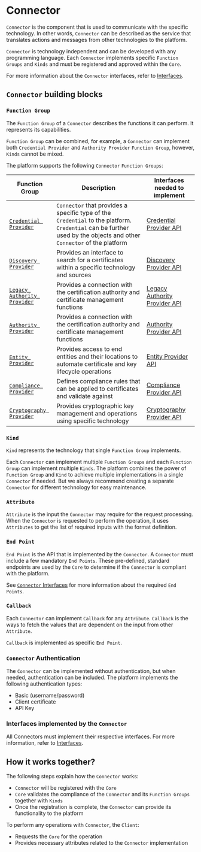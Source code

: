 # Connector

`Connector` is the component that is used to communicate with the specific technology. In other words, `Connector` can be described as the service that translates actions and messages from other technologies to the platform.

`Connector` is technology independent and can be developed with any programming language. Each `Connector` implements specific `Function Groups` and `Kinds` and must be registered and approved within the `Core`.

For more information about the `Connector` interfaces, refer to [Interfaces](interfaces).

## `Connector` building blocks

### `Function Group`

The `Function Group` of a `Connector` describes the functions it can perform. It represents its capabilities.

`Function Group` can be combined, for example, a `Connector` can implement both `Credential Provider` and `Authority Provider` `Function Group`, however, `Kinds` cannot be mixed.

The platform supports the following `Connector` `Function Groups`:

| Function Group                                                            | Description                                                                                                                                                          | Interfaces needed to implement                                            |
|---------------------------------------------------------------------------|----------------------------------------------------------------------------------------------------------------------------------------------------------------------|---------------------------------------------------------------------------|
| [`Credential Provider`](../../connectors/credential-provider)             | `Connector` that provides a specific type of the `Credential` to the platform. `Credential` can be further used by the objects and other `Connector` of the platform | [Credential Provider API](/api/connector-credential-provider)             |
| [`Discovery Provider`](../../connectors/discovery-provider)               | Provides an interface to search for a certificates within a specific technology and sources                                                                          | [Discovery Provider API](/api/connector-discovery-provider)               |
| [`Legacy Authority Provider`](../../connectors/authority-provider-legacy) | Provides a connection with the certification authority and certificate management functions                                                                          | [Legacy Authority Provider API](/api/connector-authority-provider-legacy) |
| [`Authority Provider`](../../connectors/authority-provider-v2)            | Provides a connection with the certification authority and certificate management functions                                                                          | [Authority Provider API](/api/connector-authority-provider-v2)            |
| [`Entity Provider`](../../connectors/entity-provider)                     | Provides access to end entities and their locations to automate certificate and key lifecycle operations                                                             | [Entity Provider API](/api/connector-entity-provider)                     |
| [`Compliance Provider`](../../connectors/compliance-provider)             | Defines compliance rules that can be applied to certificates and validate against                                                                                    | [Compliance Provider API](/api/connector-compliance-provider)             |
| [`Cryptography Provider`](../../connectors/cryptography-provider)         | Provides cryptographic key management and operations using specific technology                                                                                       | [Cryptography Provider API](/api/connector-cryptography-provider)         |

### `Kind`

`Kind` represents the technology that single `Function Group` implements.

Each `Connector` can implement multiple `Function Groups` and each `Function Group` can implement multiple `Kinds`. The platform combines the power of `Function Group` and `Kind` to achieve multiple implementations in a single `Connector` if needed. But we always recommend creating a separate `Connector` for different technology for easy maintenance.

### `Attribute`

`Attribute` is the input the `Connector` may require for the request processing.
When the `Connector` is requested to perform the operation, it uses `Attributes` to get the list of required inputs with the format definition.

### `End Point`

`End Point` is the API that is implemented by the `Connector`. A `Connector` must include a few mandatory `End Points`. These pre-defined, standard endpoints are used by the `Core` to determine if the `Connector` is compliant with the platform.

See [`Connector` Interfaces](interfaces#connector-interfaces) for more information about the required `End Points`.

### `Callback`

Each `Connector` can implement `Callback` for any `Attribute`. `Callback` is the ways to fetch the values that are dependent on the input from other `Attribute`.

`Callback` is implemented as specific `End Point`.

### `Connector` Authentication

The `Connector` can be implemented without authentication, but when needed, authentication can be included. The platform implements the following authentication types:

- Basic (username/password)
- Client certificate
- API Key

### Interfaces implemented by the `Connector`

All Connectors must implement their respective interfaces. For more information, refer to [Interfaces](interfaces).

## How it works together?

The following steps explain how the `Connector` works:

- `Connector` will be registered with the `Core`
- `Core` validates the compliance of the `Connector` and its `Function Groups` together with `Kinds`
- Once the registration is complete, the `Connector` can provide its functionality to the platform

To perform any operations with `Connector`, the `Client`:

- Requests the `Core` for the operation
- Provides necessary attributes related to the `Connector` implementation
